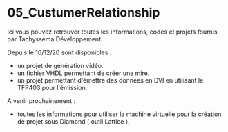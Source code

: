 # 05_CustumerRelationship


Ici vous pouvez retrouver toutes les informations, codes et projets fournis par Tachysséma Développement. 

Depuis le 16/12/20 sont disponibles : 

- un projet de génération vidéo.
- un fichier VHDL permettant de créer une mire.
- un projet permettant d'émettre des données en DVI en utilisant le TFP403 pour l'émission.



A venir prochainement : 

- toutes les informations pour utiliser la machine virtuelle pour la création de projet sous Diamond ( outil Lattice ). 
